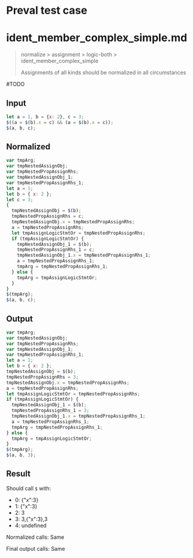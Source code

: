 # Preval test case

# ident_member_complex_simple.md

> normalize > assignment > logic-both > ident_member_complex_simple
>
> Assignments of all kinds should be normalized in all circumstances

#TODO

## Input

`````js filename=intro
let a = 1, b = {x: 2}, c = 3;
$((a = $(b).x = c) && (a = $(b).x = c));
$(a, b, c);
`````

## Normalized

`````js filename=intro
var tmpArg;
var tmpNestedAssignObj;
var tmpNestedPropAssignRhs;
var tmpNestedAssignObj_1;
var tmpNestedPropAssignRhs_1;
let a = 1;
let b = { x: 2 };
let c = 3;
{
  tmpNestedAssignObj = $(b);
  tmpNestedPropAssignRhs = c;
  tmpNestedAssignObj.x = tmpNestedPropAssignRhs;
  a = tmpNestedPropAssignRhs;
  let tmpAssignLogicStmtOr = tmpNestedPropAssignRhs;
  if (tmpAssignLogicStmtOr) {
    tmpNestedAssignObj_1 = $(b);
    tmpNestedPropAssignRhs_1 = c;
    tmpNestedAssignObj_1.x = tmpNestedPropAssignRhs_1;
    a = tmpNestedPropAssignRhs_1;
    tmpArg = tmpNestedPropAssignRhs_1;
  } else {
    tmpArg = tmpAssignLogicStmtOr;
  }
}
$(tmpArg);
$(a, b, c);
`````

## Output

`````js filename=intro
var tmpArg;
var tmpNestedAssignObj;
var tmpNestedPropAssignRhs;
var tmpNestedAssignObj_1;
var tmpNestedPropAssignRhs_1;
let a = 1;
let b = { x: 2 };
tmpNestedAssignObj = $(b);
tmpNestedPropAssignRhs = 3;
tmpNestedAssignObj.x = tmpNestedPropAssignRhs;
a = tmpNestedPropAssignRhs;
let tmpAssignLogicStmtOr = tmpNestedPropAssignRhs;
if (tmpAssignLogicStmtOr) {
  tmpNestedAssignObj_1 = $(b);
  tmpNestedPropAssignRhs_1 = 3;
  tmpNestedAssignObj_1.x = tmpNestedPropAssignRhs_1;
  a = tmpNestedPropAssignRhs_1;
  tmpArg = tmpNestedPropAssignRhs_1;
} else {
  tmpArg = tmpAssignLogicStmtOr;
}
$(tmpArg);
$(a, b, 3);
`````

## Result

Should call `$` with:
 - 0: {"x":3}
 - 1: {"x":3}
 - 2: 3
 - 3: 3,{"x":3},3
 - 4: undefined

Normalized calls: Same

Final output calls: Same
